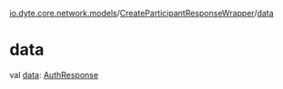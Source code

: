 [io.dyte.core.network.models](../index.md)/[CreateParticipantResponseWrapper](index.md)/[data](data.md)

# data


val [data](data.md): [AuthResponse](../-auth-response/index.md)
